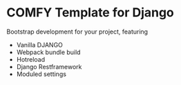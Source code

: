# COMFY Template for Django

Bootstrap development for your project, featuring

- Vanilla DJANGO
- Webpack bundle build
- Hotreload
- Django Restframework
- Moduled settings
